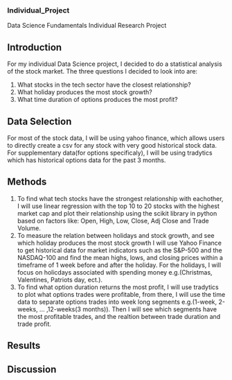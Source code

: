 ### Individual_Project
Data Science Fundamentals Individual Research Project
## Introduction
For my individual Data Science project, I decided to do a statistical analysis of the stock market. The three questions I decided to look into are:
1)  What stocks in the tech sector have the closest relationship?
2)  What holiday produces the most stock growth?
3)  What time duration of options produces the most profit?

## Data Selection
For most of the stock data, I will be using yahoo finance, which allows users to directly create a csv for any stock with very good historical stock data. For supplementary data(for options specificaly), I will be using tradytics which has historical options data for the past 3 months.

## Methods
1) To find what tech stocks have the strongest relationship with eachother, I will use linear regression with the top 10 to 20 stocks with the highest market cap and plot their relationship using the scikit library in python based on factors like: Open, High, Low, Close, Adj Close and Trade Volume.
2) To measure the relation between holidays and stock growth, and see which holiday produces the most stock growth I will use Yahoo Finance to get historical data for market indicators such as the S&P-500 and the NASDAQ-100 and find the mean highs, lows, and closing prices within a timeframe of 1 week before and after the holiday. For the holidays, I will focus on holicdays associated with spending money e.g.(Christmas, Valentines, Patriots day, ect.).
3) To find what option duration returns the most profit, I will use tradytics to plot what options trades were profitable, from there, I will use the time data to separate options trades into week long segments e.g.(1-week, 2-weeks, ... ,12-weeks(3 months)). Then I will see which segments have the most profitable trades, and the realtion between trade duration and trade profit.

## Results

## Discussion
